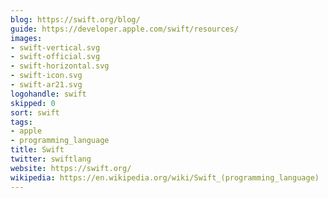 ```yaml
---
blog: https://swift.org/blog/
guide: https://developer.apple.com/swift/resources/
images:
- swift-vertical.svg
- swift-official.svg
- swift-horizontal.svg
- swift-icon.svg
- swift-ar21.svg
logohandle: swift
skipped: 0
sort: swift
tags:
- apple
- programming_language
title: Swift
twitter: swiftlang
website: https://swift.org/
wikipedia: https://en.wikipedia.org/wiki/Swift_(programming_language)
---
```

